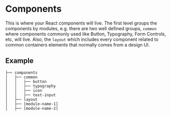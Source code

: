 # Components

This is where your React components will live. The first level groups the components by modules, e.g. there are two well defined groups, `common` where components commonly used like Button, Typography, Form Controls, etc, will live. Also, the `layout` which includes every component related to common containers elements that normally comes from a design UI.

## Example

```
├── components
│   ├── common
│   │   ├── button
│   │   ├── typography
│   │   ├── icon
│   │   ├── text-input
│   ├── layout
│   ├── [module-name-1]
│   ├── [module-name-2]
```
